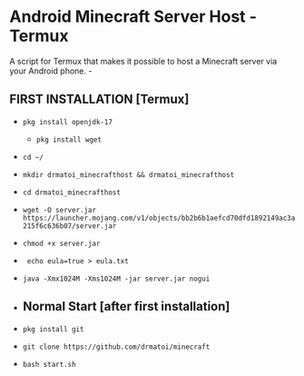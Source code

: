 # Android Minecraft Server Host - Termux 
A script for Termux that makes it possible to host a Minecraft server via your Android phone. -  
## FIRST  INSTALLATION [Termux]

* `pkg install openjdk-17`
  *  `pkg install wget`

* `cd ~/`
* ` mkdir drmatoi_minecrafthost && drmatoi_minecrafthost `
* ` cd drmatoi_minecrafthost `

* ` wget -O server.jar https://launcher.mojang.com/v1/objects/bb2b6b1aefcd70dfd1892149ac3a215f6c636b07/server.jar `
* ` chmod +x server.jar `

 * ` echo eula=true > eula.txt` 

* ` java -Xmx1024M -Xms1024M -jar server.jar nogui `


* ## Normal Start [after first installation]

* `pkg install git`
* `git clone https://github.com/drmatoi/minecraft`
* `bash start.sh`
